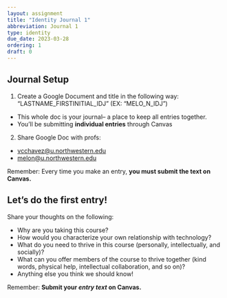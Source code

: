 ```yaml
---
layout: assignment
title: "Identity Journal 1"
abbreviation: Journal 1
type: identity
due_date: 2023-03-28
ordering: 1
draft: 0
---
```


## Journal Setup
1. Create a Google Document and title in the following way: “LASTNAME_FIRSTINITIAL_IDJ” (EX: “MELO_N_IDJ”)
  - This whole doc is your journal– a place to keep all entries together. 
  - You’ll be submitting **individual entries** through Canvas
2. Share Google Doc with profs: 
  - vcchavez@u.northwestern.edu
  - melon@u.northwestern.edu

Remember: Every time you make an entry, **you must submit the text on Canvas.**


## Let’s do the first entry!
Share your thoughts on the following:

- Why are you taking this course?
- How would you characterize your own relationship with technology?
- What do you need to thrive in this course (personally, intellectually, and socially)?
- What can you offer members of the course to thrive together (kind words, physical help, intellectual collaboration, and so on)?
- Anything else you think we should know!

Remember: **Submit your *entry text* on Canvas.**
